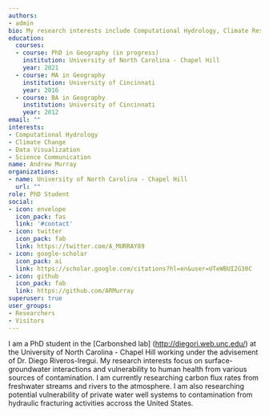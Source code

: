 ```yaml
---
authors:
- admin
bio: My research interests include Computational Hydrology, Climate Research, Data Visualization, and Science Communication
education:
  courses:
  - course: PhD in Geography (in progress)
    institution: University of North Carolina - Chapel Hill
    year: 2021
  - course: MA in Geography
    institution: University of Cincinnati
    year: 2016
  - course: BA in Geography
    institution: University of Cincinnati
    year: 2012
email: ""
interests:
- Computational Hydrology
- Climate Change
- Data Visualization
- Science Communication
name: Andrew Murray
organizations:
- name: University of North Carolina - Chapel Hill
  url: ""
role: PhD Student
social:
- icon: envelope
  icon_pack: fas
  link: '#contact'
- icon: twitter
  icon_pack: fab
  link: https://twitter.com/A_MURRAY89
- icon: google-scholar
  icon_pack: ai
  link: https://scholar.google.com/citations?hl=en&user=UTeWBUI2G30C
- icon: github
  icon_pack: fab
  link: https://github.com/ARMurray
superuser: true
user_groups:
- Researchers
- Visitors
---
```


I am a PhD student in the [Carbonshed lab] (http://diegori.web.unc.edu/) at the University of North Carolina - Chapel Hill working
under the advisement of Dr. Diego Riveros-Iregui. My research interests focus on surface-groundwater interactions
and vulnerability to human health from various sources of contamination. I am currently researching carbon flux
rates from freshwater streams and rivers to the atmosphere. I am also researching potential vulnerability of private water well
systems to contamination from hydraulic fracturing activities accross the United States.
